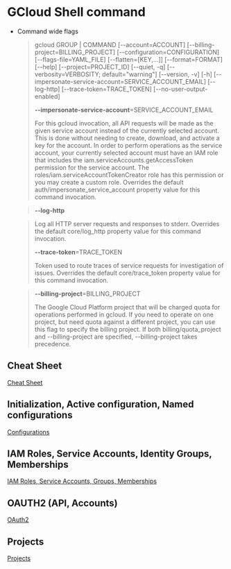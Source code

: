 # GCloud Shell command

* Command wide flags
	> gcloud GROUP | COMMAND [--account=ACCOUNT] [--billing-project=BILLING_PROJECT] [--configuration=CONFIGURATION] [--flags-file=YAML_FILE] [--flatten=[KEY,…]] [--format=FORMAT] [--help] [--project=PROJECT_ID] [--quiet, -q] [--verbosity=VERBOSITY; default="warning"] [--version, -v] [-h] [--impersonate-service-account=SERVICE_ACCOUNT_EMAIL] [--log-http] [--trace-token=TRACE_TOKEN] [--no-user-output-enabled]
	> 
	> **--impersonate-service-account**=SERVICE_ACCOUNT_EMAIL
	> 
	> For this gcloud invocation, all API requests will be made as the given service account instead of the currently selected account. This is done without needing to create, download, and activate a key for the account. In order to perform operations as the service account, your currently selected account must have an IAM role that includes the iam.serviceAccounts.getAccessToken permission for the service account. The roles/iam.serviceAccountTokenCreator role has this permission or you may create a custom role. Overrides the default auth/impersonate_service_account property value for this command invocation.

	> **--log-http**

	>Log all HTTP server requests and responses to stderr. Overrides the default core/log_http property value for this command invocation.
	>
	> **--trace-token**=TRACE_TOKEN
	> 
	> Token used to route traces of service requests for investigation of issues. Overrides the default core/trace_token property value for this command invocation.

	> **--billing-project**=BILLING_PROJECT
	> 
	> The Google Cloud Platform project that will be charged quota for operations performed in gcloud. If you need to operate on one project, but need quota against a 	different project, you can use this flag to specify the billing project. If both billing/quota_project and --billing-project are specified, --billing-project takes precedence. 

## Cheat Sheet

[Cheat Sheet](https://cloud.google.com/sdk/gcloud/reference/cheat-sheet)

## Initialization, Active configuration, Named configurations

[Configurations](./gcloud-config.md)

## IAM Roles, Service Accounts, Identity Groups, Memberships

[IAM Roles, Service Accounts, Groups, Memberships](./gcloud-iam.md)

## OAUTH2 (API, Accounts)

[OAuth2](./gcloud-oauth.md)

## Projects

[Projects](./gcloud-projects.md)
